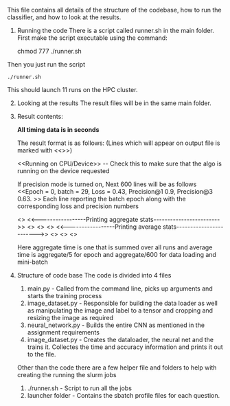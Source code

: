This file contains all details of the structure of the codebase, how to run the classifier, and how to look at the results.

1. Running the code
There is a script called runner.sh in the main folder.
First make the script executable using the command:

	chmod 777 ./runner.sh

Then you just run the script

	./runner.sh

This should launch 11 runs on the HPC cluster.

2. Looking at the results
	The result files will be in the same main folder.

3. Result contents:

	**All timing data is in seconds**

	The result format is as follows:
	(Lines which will appear on output file is marked with <<>>)

	<<Running on CPU/Device>> -- Check this to make sure that the algo is running on the device requested

	If precision mode is turned on,
	Next 600 lines will be as follows
	<<Epoch = 0, batch = 29, Loss = 0.43, Precision@1 0.9, Precision@3 0.63. >>
		Each line reporting the batch epoch along with the corresponding loss and precision numbers


	<<Training done>>
	<<-----------------Printing aggregate stats------------------------>>
	<<Aggregated time for data loading = 8.038120353245176>>
	<<Aggregated time for mini-batch computation = 91.46839313209057>>
	<<Aggregated time for each epoch = 452.6495665649418>>
	<<-----------------Printing average stats------------------------>>
	<<Average time per mini batch for data loading = 0.01>>
	<<Average time per minibatch for computation = 0.15>>
	<<Average time for each epoch = 90.53>>


	Here aggregate time is one that is summed over all runs and average time is aggregate/5 for epoch and aggregate/600 for data loading and mini-batch


4. Structure of code base
	The code is divided into 4 files
	1. main.py - Called from the command line, picks up arguments and starts the training process
	2. image_dataset.py - Responsible for building the data loader as well as manipulating the image and label to a tensor and cropping and resizing the image as required
	3. neural_network.py - Builds the entire CNN as mentioned in the assignment requirements
	4. image_dataset.py - Creates the dataloader, the neural net and the trains it. Collectes the time and accuracy information and prints it out to the file.

	Other than the code there are a few helper file and folders to help with creating the running the slurm jobs
	1. ./runner.sh - Script to run all the jobs
	2. launcher folder - Contains the sbatch profile files for each question.



